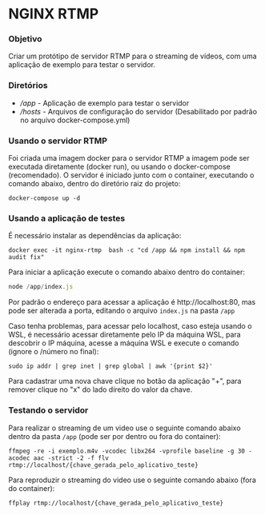 # NGINX RTMP

### Objetivo

Criar um protótipo de servidor RTMP para o streaming de vídeos, com uma aplicação de exemplo para testar o servidor.

### Diretórios

 - */app* - Aplicação de exemplo para testar o servidor
 - */hosts* - Arquivos de configuração do servidor (Desabilitado por padrão no arquivo docker-compose.yml)
 
 ### Usando o servidor RTMP

 Foi criada uma imagem docker para o servidor RTMP a imagem pode ser executada diretamente (docker run), ou usando o docker-compose (recomendado).
 O servidor é iniciado junto com o container, executando o comando abaixo, dentro do diretório raiz do projeto:

```console
docker-compose up -d
```

 ### Usando a aplicação de testes

É necessário instalar as dependências da aplicação:
```console
docker exec -it nginx-rtmp  bash -c "cd /app && npm install && npm audit fix"
```
Para iniciar a aplicação execute o comando abaixo dentro do container:
```javascript
node /app/index.js
```
Por padrão o endereço para acessar a aplicação é http://localhost:80, mas pode ser alterada a porta, editando o arquivo ```index.js``` na pasta ```/app```

Caso tenha problemas, para acessar pelo localhost, caso esteja usando o WSL, é necessário acessar diretamente pelo IP da máquina WSL, para descobrir o IP máquina, acesse a máquina WSL e execute o comando (ignore o /número no final):
```console
sudo ip addr | grep inet | grep global | awk '{print $2}'
```

Para cadastrar uma nova chave clique no botão da aplicação "+", para remover clique no "x" do lado direito do valor da chave.

 ### Testando o servidor

 Para realizar o streaming de um video use o seguinte comando abaixo dentro da pasta ```/app``` (pode ser por dentro ou fora do container):

```console
ffmpeg -re -i exemplo.m4v -vcodec libx264 -vprofile baseline -g 30 -acodec aac -strict -2 -f flv rtmp://localhost/{chave_gerada_pelo_aplicativo_teste}
```

Para reproduzir o streaming do video use o seguinte comando abaixo (fora do container):

```console
ffplay rtmp://localhost/{chave_gerada_pelo_aplicativo_teste}
```